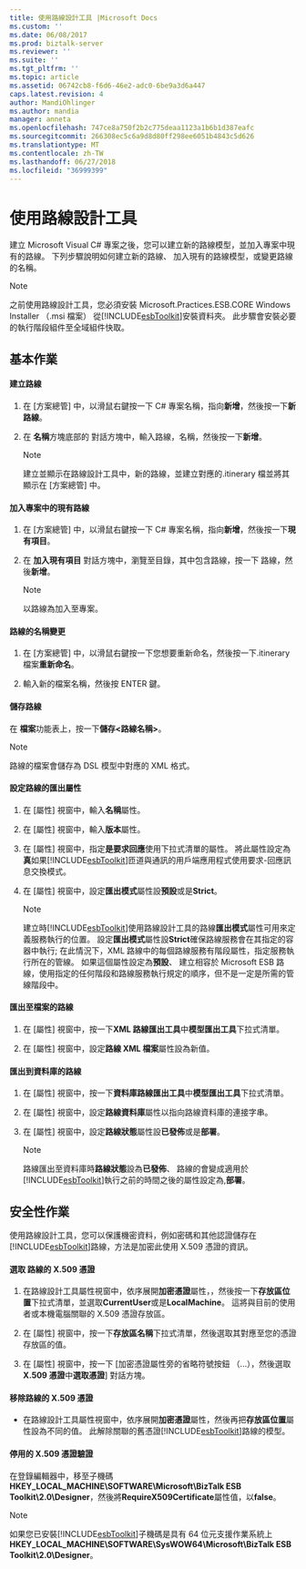 ```yaml
---
title: 使用路線設計工具 |Microsoft Docs
ms.custom: ''
ms.date: 06/08/2017
ms.prod: biztalk-server
ms.reviewer: ''
ms.suite: ''
ms.tgt_pltfrm: ''
ms.topic: article
ms.assetid: 06742cb8-f6d6-46e2-adc0-6be9a3d6a447
caps.latest.revision: 4
author: MandiOhlinger
ms.author: mandia
manager: anneta
ms.openlocfilehash: 747ce8a750f2b2c775deaa1123a1b6b1d387eafc
ms.sourcegitcommit: 266308ec5c6a9d8d80ff298ee6051b4843c5d626
ms.translationtype: MT
ms.contentlocale: zh-TW
ms.lasthandoff: 06/27/2018
ms.locfileid: "36999399"
---
```

# <a name="working-in-itinerary-designer"></a>使用路線設計工具
建立 Microsoft Visual C# 專案之後，您可以建立新的路線模型，並加入專案中現有的路線。 下列步驟說明如何建立新的路線、 加入現有的路線模型，或變更路線的名稱。  
  
> [!NOTE]
>  之前使用路線設計工具，您必須安裝 Microsoft.Practices.ESB.CORE Windows Installer （.msi 檔案） 從[!INCLUDE[esbToolkit](../includes/esbtoolkit-md.md)]安裝資料夾。 此步驟會安裝必要的執行階段組件至全域組件快取。  
  
## <a name="basic-operations"></a>基本作業  

#### <a name="create-an-itinerary"></a>建立路線  
  
1.  在 [方案總管] 中，以滑鼠右鍵按一下 C# 專案名稱，指向**新增**，然後按一下**新路線**。  
  
2.  在 **名稱**方塊底部的  對話方塊中，輸入路線，名稱，然後按一下**新增**。  
  
    > [!NOTE]
    >  建立並顯示在路線設計工具中，新的路線，並建立對應的.itinerary 檔並將其顯示在 [方案總管] 中。  
  
#### <a name="add-an-existing-itinerary-to-the-project"></a>加入專案中的現有路線
  
1.  在 [方案總管] 中，以滑鼠右鍵按一下 C# 專案名稱，指向**新增**，然後按一下**現有項目**。  
  
2.  在 **加入現有項目** 對話方塊中，瀏覽至目錄，其中包含路線，按一下 路線，然後**新增**。  
  
    > [!NOTE]
    >  以路線為加入至專案。  
  
#### <a name="change-the-name-of-an-itinerary"></a>路線的名稱變更  
  
1.  在 [方案總管] 中，以滑鼠右鍵按一下您想要重新命名，然後按一下.itinerary 檔案**重新命名**。  
  
2.  輸入新的檔案名稱，然後按 ENTER 鍵。  
  
#### <a name="save-an-itinerary"></a>儲存路線  
  
在 **檔案**功能表上，按一下**儲存\<路線名稱\>**。  
  
> [!NOTE]
>  路線的檔案會儲存為 DSL 模型中對應的 XML 格式。  
  
#### <a name="set-itinerary-export-properties"></a>設定路線的匯出屬性  
  
1. 在 [屬性] 視窗中，輸入**名稱**屬性。  
  
2. 在 [屬性] 視窗中，輸入**版本**屬性。  
  
3. 在 [屬性] 視窗中，指定**是要求回應**使用下拉式清單的屬性。 將此屬性設定為**真**如果[!INCLUDE[esbToolkit](../includes/esbtoolkit-md.md)]匝道與通訊的用戶端應用程式使用要求-回應訊息交換模式。  
  
4. 在 [屬性] 視窗中，設定**匯出模式**屬性設**預設**或是**Strict**。  
  
   > [!NOTE]
   >  建立時[!INCLUDE[esbToolkit](../includes/esbtoolkit-md.md)]使用路線設計工具的路線**匯出模式**屬性可用來定義服務執行的位置。 設定**匯出模式**屬性設**Strict**確保路線服務會在其指定的容器中執行; 在此情況下，XML 路線中的每個路線服務有階段屬性，指定服務執行所在的管線。 如果這個屬性設定為**預設**、 建立相容於 Microsoft ESB 路線，使用指定的任何階段和路線服務執行規定的順序，但不是一定是所需的管線階段中。  
  
#### <a name="export-an-itinerary-to-a-file"></a>匯出至檔案的路線  
  
1.  在 [屬性] 視窗中，按一下**XML 路線匯出工具**中**模型匯出工具**下拉式清單。  
  
2.  在 [屬性] 視窗中，設定**路線 XML 檔案**屬性設為新值。  
  
#### <a name="export-an-itinerary-to-a-database"></a>匯出到資料庫的路線  
  
1. 在 [屬性] 視窗中，按一下**資料庫路線匯出工具**中**模型匯出工具**下拉式清單。  
  
2. 在 [屬性] 視窗中，設定**路線資料庫**屬性以指向路線資料庫的連接字串。  
  
3. 在 [屬性] 視窗中，設定**路線狀態**屬性設**已發佈**或是**部署**。  
  
   > [!NOTE]
   >  路線匯出至資料庫時**路線狀態**設為**已發佈**、 路線的會變成適用於[!INCLUDE[esbToolkit](../includes/esbtoolkit-md.md)]執行之前的時間之後的屬性設定為,**部署**。  
  
## <a name="security-operations"></a>安全性作業  
 使用路線設計工具，您可以保護機密資料，例如密碼和其他認證儲存在[!INCLUDE[esbToolkit](../includes/esbtoolkit-md.md)]路線，方法是加密此使用 X.509 憑證的資訊。  
  
#### <a name="select-the-x509-certificate-for-an-itinerary"></a>選取 路線的 X.509 憑證  
  
1.  在路線設計工具屬性視窗中，依序展開**加密憑證**屬性，，然後按一下**存放區位置**下拉式清單，並選取**CurrentUser**或是**LocalMachine**。 這將與目前的使用者或本機電腦關聯的 X.509 憑證存放區。  
  
2.  在 [屬性] 視窗中，按一下**存放區名稱**下拉式清單，然後選取其對應至您的憑證存放區的值。  
  
3.  在 [屬性] 視窗中，按一下 [加密憑證屬性旁的省略符號按鈕 （...），然後選取**X.509 憑證**中**選取憑證**] 對話方塊。  
  
#### <a name="remove-the-x509-certificate-from-an-itinerary"></a>移除路線的 X.509 憑證  
  
- 在路線設計工具屬性視窗中，依序展開**加密憑證**屬性，然後再把**存放區位置**屬性設為不同的值。 此解除關聯的舊憑證[!INCLUDE[esbToolkit](../includes/esbtoolkit-md.md)]路線的模型。  
  
#### <a name="disable-the-x509-certificate-validation"></a>停用的 X.509 憑證驗證  
  
在登錄編輯器中，移至子機碼**HKEY_LOCAL_MACHINE\SOFTWARE\Microsoft\BizTalk ESB Toolkit\2.0\Designer**，然後將**RequireX509Certificate**屬性值，以**false**。  
  
> [!NOTE]
>  如果您已安裝[!INCLUDE[esbToolkit](../includes/esbtoolkit-md.md)]子機碼是具有 64 位元支援作業系統上**HKEY_LOCAL_MACHINE\SOFTWARE\SysWOW64\Microsoft\BizTalk ESB Toolkit\2.0\Designer**。